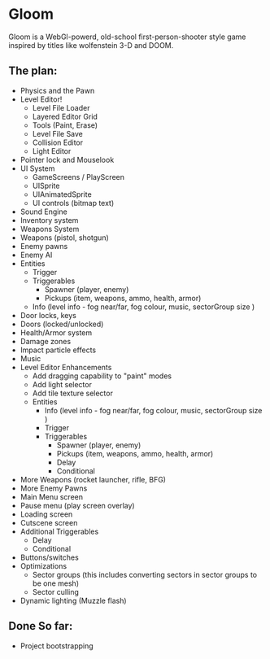 # Gloom

Gloom is a WebGl-powerd, old-school first-person-shooter style game inspired by titles like wolfenstein 3-D 
and DOOM.

## The plan:
- Physics and the Pawn
- Level Editor!
  - Level File Loader
  - Layered Editor Grid
  - Tools (Paint, Erase)
  - Level File Save
  - Collision Editor
  - Light Editor
- Pointer lock and Mouselook
- UI System
  - GameScreens / PlayScreen
  - UISprite
  - UIAnimatedSprite
  - UI controls (bitmap text)
- Sound Engine
- Inventory system
- Weapons System
- Weapons (pistol, shotgun)
- Enemy pawns
- Enemy AI
- Entities
  - Trigger
  - Triggerables
    - Spawner (player, enemy)
    - Pickups (item, weapons, ammo, health, armor)
  - Info (level info - fog near/far, fog colour, music, sectorGroup size )
- Door locks, keys
- Doors (locked/unlocked)
- Health/Armor system
- Damage zones
- Impact particle effects
- Music
- Level Editor Enhancements
  - Add dragging capability to "paint" modes
  - Add light selector
  - Add tile texture selector
  - Entities
    - Info (level info - fog near/far, fog colour, music, sectorGroup size )
    - Trigger
    - Triggerables
      - Spawner (player, enemy)
      - Pickups (item, weapons, ammo, health, armor)
      - Delay
      - Conditional
- More Weapons (rocket launcher, rifle, BFG)
- More Enemy Pawns
- Main Menu screen
- Pause menu (play screen overlay)
- Loading screen
- Cutscene screen
- Additional Triggerables
  - Delay
  - Conditional
- Buttons/switches
- Optimizations
  - Sector groups (this includes converting sectors in sector groups to be one mesh)
  - Sector culling
- Dynamic lighting (Muzzle flash)

## Done So far:
- Project bootstrapping
